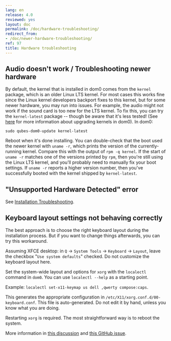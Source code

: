 ```yaml
---
lang: en
release: 4.0
reviewed: yes
layout: doc
permalink: /doc/hardware-troubleshooting/
redirect_from:
- /doc/newer-hardware-troubleshooting/
ref: 97
title: Hardware troubleshooting
---
```


## Audio doesn't work / Troubleshooting newer hardware

By default, the kernel that is installed in dom0 comes from the `kernel` package, which is an older Linux LTS kernel.
For most cases this works fine since the Linux kernel developers backport fixes to this kernel, but for some newer hardware, you may run into issues.
For example, the audio might not work if the sound card is too new for the LTS kernel.
To fix this, you can try the `kernel-latest` package -- though be aware that it's less tested!
(See [here](/doc/how-to-install-software-in-dom0/#kernel-upgrade) for more information about upgrading kernels in dom0).
In dom0:

~~~
sudo qubes-dom0-update kernel-latest
~~~

Reboot when it's done installing.
You can double-check that the boot used the newer kernel with `uname -r`, which prints the version of the currently-running kernel.
Compare this with the output of `rpm -q kernel`.
If the start of `uname -r` matches one of the versions printed by `rpm`, then you're still using the Linux LTS kernel, and you'll probably need to manually fix your boot settings.
If `uname -r` reports a higher version number, then you've successfully booted with the kernel shipped by `kernel-latest`.

## "Unsupported Hardware Detected" error

See [Installation Troubleshooting](/doc/installation-troubleshooting/#unsupported-hardware-detected-error).

## Keyboard layout settings not behaving correctly

The best approach is to choose the right keyboard layout during the installation process.
But if you want to change things afterwards, you can try this workaround.

Assuming XFCE desktop: in `Q` → `System Tools` → `Keyboard` → `Layout`, leave the checkbox "`Use system defaults`" checked. Do not customize the keyboard layout here.

Set the system-wide layout and options for `xorg` with the `localectl` command in `dom0`. You can use `localectl --help` as a starting point.

Example: `localectl set-x11-keymap us dell ,qwerty compose:caps`.

This generates the appropriate configuration in `/etc/X11/xorg.conf.d/00-keyboard.conf`.
This file is auto-generated.
Do not edit it by hand, unless you know what you are doing.

Restarting `xorg` is required.
The most straightforward way is to reboot the system.

More information in [this discussion](https://groups.google.com/d/topic/qubes-devel/d8ZQ_62asKI/discussion) and [this GitHub issue](https://github.com/QubesOS/qubes-issues/issues/1396).
